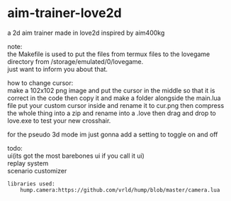 # aim-trainer-love2d

a 2d aim trainer made in love2d inspired by aim400kg

note:  
    the Makefile is used to put the files from termux files to the lovegame directory from /storage/emulated/0/lovegame.  
just want to inform you about that.  

how to change cursor:  
    make a 102x102 png image and put the cursor in the middle so that it is correct in the code then copy it and make a folder alongside the main.lua file put your custom cursor inside and rename it to cur.png then compress the whole thing into a zip and rename into a .love then drag and drop to love.exe to test your new crosshair.  

for the pseudo 3d mode im just gonna add a setting to toggle on and off

todo:  
    ui(its got the most barebones ui if you call it ui)  
    replay system  
    scenario customizer  


    libraries used:  
        hump.camera:https://github.com/vrld/hump/blob/master/camera.lua
